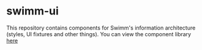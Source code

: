 # swimm-ui
This repository contains components for Swimm's information architecture (styles, UI fixtures and other things). 
You can view the component library [here](swimm-ui.web.app)